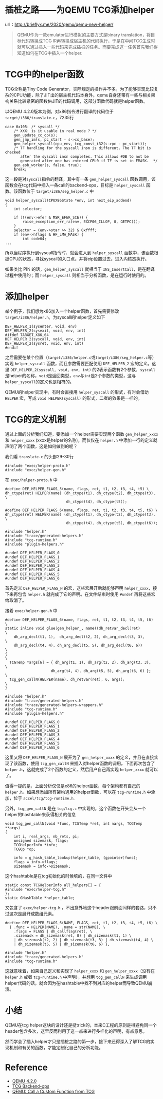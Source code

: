 # 插桩之路——为QEMU TCG添加helper

url：http://brieflyx.me/2020/qemu/qemu-new-helper/



> QEMU作为一款emulator进行模拟的主要方式是binary translation，将目标代码转换成TCG IR再转换成宿主机的代码执行，于是在中间TCG生成时就可以通过插入一些代码来完成插桩的任务。而要完成这一任务首先我们得知道如何在TCG中插入一个helper.



# TCG中的helper函数

TCG全称是Tiny Code Generator，实际规定的操作并不多。为了能够实现比较复杂的CPU功能，除了JIT出的宿主机代码本身外，qemu自身还带有一些与相关架构关系比较紧密的函数供JIT的代码调用，这部分函数代码就是helper函数。

以QEMU 4.2.0版本为例，对x86指令进行翻译的代码位于 `target/i386/translate.c`，7235行

```
case 0x105: /* syscall */
    /* XXX: is it usable in real mode ? */
    gen_update_cc_op(s);
    gen_jmp_im(s, pc_start - s->cs_base);
    gen_helper_syscall(cpu_env, tcg_const_i32(s->pc - pc_start));
    /* TF handling for the syscall insn is different. The TF bit is  checked
       after the syscall insn completes. This allows #DB to not be
       generated after one has entered CPL0 if TF is set in FMASK.  */
    gen_eob_worker(s, false, true);
    break;
```

这一段是对`syscall`指令的翻译，其中有一条 `gen_helper_syscall` 函数调用，该函数会在tcg代码中插入一条call的backend-ops，目标是 `helper_syscall` 函数。该函数位于 `target/i386/seg_helper.c` 中

```
void helper_syscall(CPUX86State *env, int next_eip_addend)
{
    int selector;

    if (!(env->efer & MSR_EFER_SCE)) {
        raise_exception_err_ra(env, EXCP06_ILLOP, 0, GETPC());
    }
    selector = (env->star >> 32) & 0xffff;
    if (env->hflags & HF_LMA_MASK) {
        int code64;
...
```

所以当程序执行到syscall指令时，就会进入到 `helper_syscall` 函数中，该函数根据CPU的状态，寻找syscall的入口点，并将eip设置过去，进入内核态执行。

如果类比 PIN 的话，`gen_helper_syscall` 就相当于 `INS_InsertCall`，是在翻译过程中使用的；而 `helper_syscall` 则相当于分析函数，是在运行时使用的。

# 添加helper

举个例子，我们想为x86加入一个helper函数，首先需要修改 `target/i386/helper.h`，为syscall的helper定义如下

```
DEF_HELPER_1(sysenter, void, env)
DEF_HELPER_2(sysexit, void, env, int)
#ifdef TARGET_X86_64
DEF_HELPER_2(syscall, void, env, int)
DEF_HELPER_2(sysret, void, env, int)
#endif
```

之后需要在某个位置（`target/i386/helper.c`或`target/i386/seg_helper.c`等）实现 `helper_syscall` 函数，而且参数需要匹配使用 `DEF_HELPER_2` 宏的定义。这里 `DEF_HELPER_2(syscall, void, env, int)` 的2表示函数有2个参数，`syscall` 是helper的名称，`void`是返回类型，`env`与`int`是2个参数的类型，这与`helper_syscall`的定义也是相符的。

QEMU的helper实现中，有时会直接用 `helper_syscall` 的形式，有时会借助 `HELPER` 宏，写成 `void HELPER(syscall)` 的形式，二者的效果是一样的。

# TCG的定义机制

通过上面的分析我们知道，要添加一个helper需要实现两个函数 `gen_helper_xxxx` 和 `helper_xxxx` (xxxx是helper的名称)，而仅仅在 `helper.h` 中添加一行的定义就声明了两个函数，这是如何做到的呢？

我们看 `translate.c` 的头部29-30行

```
#include "exec/helper-proto.h"
#include "exec/helper-gen.h"
```

在 `exec/helper-proto.h` 中

```
#define DEF_HELPER_FLAGS_5(name, flags, ret, t1, t2, t3, t4, t5) \
dh_ctype(ret) HELPER(name) (dh_ctype(t1), dh_ctype(t2), dh_ctype(t3), \
                            dh_ctype(t4), dh_ctype(t5));

#define DEF_HELPER_FLAGS_6(name, flags, ret, t1, t2, t3, t4, t5, t6) \
dh_ctype(ret) HELPER(name) (dh_ctype(t1), dh_ctype(t2), dh_ctype(t3), \
                            dh_ctype(t4), dh_ctype(t5), dh_ctype(t6));

#include "helper.h"
#include "trace/generated-helpers.h"
#include "tcg-runtime.h"
#include "plugin-helpers.h"

#undef DEF_HELPER_FLAGS_0
#undef DEF_HELPER_FLAGS_1
#undef DEF_HELPER_FLAGS_2
#undef DEF_HELPER_FLAGS_3
#undef DEF_HELPER_FLAGS_4
#undef DEF_HELPER_FLAGS_5
#undef DEF_HELPER_FLAGS_6
```

首先定义 `DEF_HELPER_FLAGS_N` 的宏，这些宏展开后就能够声明 `helper_xxxx`，接下来再包含 `helper.h` 就完成了它的声明。在文件结束时使用 `#undef` 再将这些宏给取消了。

接着 `exec/helper-gen.h` 中

```
#define DEF_HELPER_FLAGS_6(name, flags, ret, t1, t2, t3, t4, t5, t6)    \
static inline void glue(gen_helper_, name)(dh_retvar_decl(ret)          \
    dh_arg_decl(t1, 1),  dh_arg_decl(t2, 2), dh_arg_decl(t3, 3),        \
    dh_arg_decl(t4, 4), dh_arg_decl(t5, 5), dh_arg_decl(t6, 6))         \
{                                                                       \
  TCGTemp *args[6] = { dh_arg(t1, 1), dh_arg(t2, 2), dh_arg(t3, 3),     \
                     dh_arg(t4, 4), dh_arg(t5, 5), dh_arg(t6, 6) };     \
  tcg_gen_callN(HELPER(name), dh_retvar(ret), 6, args);                 \
}

#include "helper.h"
#include "trace/generated-helpers.h"
#include "trace/generated-helpers-wrappers.h"
#include "tcg-runtime.h"
#include "plugin-helpers.h"

#undef DEF_HELPER_FLAGS_0
#undef DEF_HELPER_FLAGS_1
#undef DEF_HELPER_FLAGS_2
#undef DEF_HELPER_FLAGS_3
#undef DEF_HELPER_FLAGS_4
#undef DEF_HELPER_FLAGS_5
#undef DEF_HELPER_FLAGS_6
```

这里又将 `DEF_HELPER_FLAGS_N` 展开为了 `gen_helper_xxxx` 的定义，并且在直接实现了该函数，使用 `tcg_gen_callN` 来插入对helper函数的调用。下面再次包含了 `helper.h`，这就完成了2个函数的定义，然后用户自己再实现 `helper_xxxx` 就可以了。

值得一提的是，上面分析仅仅是x86的helper函数，每个架构都有自己的 `helper.h`。如果想添加所有架构通用的helper函数，可以在 `tcg-runtime.h` 中添加，位于 `accel/tcg/tcg-runtime.h`.

另外，`tcg_gen_callN` 是在 `tcg/tcg.c` 中实现的，这个函数在开头会从一个helper的hashtable来获得相关的信息

```
void tcg_gen_callN(void *func, TCGTemp *ret, int nargs, TCGTemp **args)
{
    int i, real_args, nb_rets, pi;
    unsigned sizemask, flags;
    TCGHelperInfo *info;
    TCGOp *op;

    info = g_hash_table_lookup(helper_table, (gpointer)func);
    flags = info->flags;
    sizemask = info->sizemask;
```

这个hashtable是在tcg初始化的时候填的，在同一文件中

```
static const TCGHelperInfo all_helpers[] = {
#include "exec/helper-tcg.h"
};
static GHashTable *helper_table;
```

又包含了 `exec/helper-tcg.h` ，不出意外地这个header跟前面同样的套路，只不过这次是展开成数组元素。

```
#define DEF_HELPER_FLAGS_6(NAME, FLAGS, ret, t1, t2, t3, t4, t5, t6) \
  { .func = HELPER(NAME), .name = str(NAME), \
    .flags = FLAGS | dh_callflag(ret), \
    .sizemask = dh_sizemask(ret, 0) | dh_sizemask(t1, 1) \
    | dh_sizemask(t2, 2) | dh_sizemask(t3, 3) | dh_sizemask(t4, 4) \
    | dh_sizemask(t5, 5) | dh_sizemask(t6, 6) },

#include "helper.h"
#include "trace/generated-helpers.h"
#include "tcg-runtime.h"
```

这就意味着，如果自己定义和实现了 `helper_xxxx` 和 `gen_helper_xxxx`（没有在 `helper.h` 或者 `tcg-runtime.h` 中声明），并想用 `tcg_gen_callN` 来生成调用helper代码的话，就会因为在hashtable中找不到对应的helper而导致QEMU崩溃。

# 小结

QEMU在tcg helper这块的设计还是挺trick的，本来C工程的原则是得避免同一个header包含多次，这里反而利用了这一点来进行多样化的声明，有点意思。

然而学会了插入helper才只是插桩之路的第一步，接下来还得深入了解TCG的实现机制和有关的函数，才能定制化自己的分析功能。

# Reference

- [QEMU 4.2.0](https://download.qemu.org/qemu-4.2.0.tar.xz)
- [TCG Backend-ops](https://wiki.qemu.org/Documentation/TCG/backend-ops)
- [QEMU: Call a Custom Function from TCG](https://fulcronz27.wordpress.com/2014/06/09/qemu-call-a-custom-function-from-tcg/)